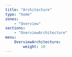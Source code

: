 ```yaml
---
title: "Architecture"
type: "home"
zones:
    - "Overview"
sections:
    - "OverviewArchitecture"
menu:
    OverviewArchitecture:
        weight: 10
---
```


